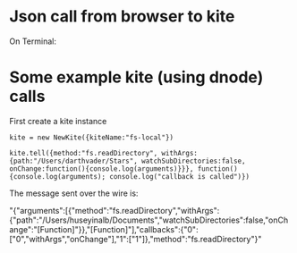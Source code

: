 # Json call from browser to kite

On Terminal:


# Some example kite (using dnode) calls

First create a kite instance

    kite = new NewKite({kiteName:"fs-local"})

    kite.tell({method:"fs.readDirectory", withArgs:{path:"/Users/darthvader/Stars", watchSubDirectories:false, onChange:function(){console.log(arguments)}}}, function(){console.log(arguments); console.log("callback is called")})

The message sent over the wire is:

"{"arguments":[{"method":"fs.readDirectory","withArgs":{"path":"/Users/huseyinalb/Documents","watchSubDirectories":false,"onChange":"[Function]"}},"[Function]"],"callbacks":{"0":["0","withArgs","onChange"],"1":["1"]},"method":"fs.readDirectory"}"



